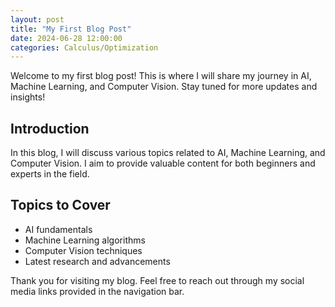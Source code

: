 ```yaml
---
layout: post
title: "My First Blog Post"
date: 2024-06-28 12:00:00
categories: Calculus/Optimization
---
```


Welcome to my first blog post! This is where I will share my journey in AI, Machine Learning, and Computer Vision. Stay tuned for more updates and insights!

## Introduction

In this blog, I will discuss various topics related to AI, Machine Learning, and Computer Vision. I aim to provide valuable content for both beginners and experts in the field.

## Topics to Cover

- AI fundamentals
- Machine Learning algorithms
- Computer Vision techniques
- Latest research and advancements

Thank you for visiting my blog. Feel free to reach out through my social media links provided in the navigation bar.
